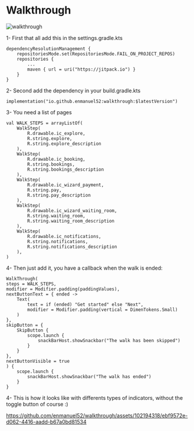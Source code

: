 # Walkthrough

![walkthrough](https://github.com/enmanuel52/walkthrough/assets/102194318/ff2b052d-c6b3-43a9-8665-7f32c296a5a7)

1- First that all add this in the settings.gradle.kts
```
dependencyResolutionManagement {
    repositoriesMode.set(RepositoriesMode.FAIL_ON_PROJECT_REPOS)
    repositories {
        ...
        maven { url = uri("https://jitpack.io") }
    }
}
```

2- Second add the dependency in your build.gradle.kts
```
implementation("io.github.enmanuel52:walkthrough:$latestVersion")
```


3- You need a list of pages

```
val WALK_STEPS = arrayListOf(
    WalkStep(
        R.drawable.ic_explore,
        R.string.explore,
        R.string.explore_description
    ),
    WalkStep(
        R.drawable.ic_booking,
        R.string.bookings,
        R.string.bookings_description
    ),
    WalkStep(
        R.drawable.ic_wizard_payment,
        R.string.pay,
        R.string.pay_description
    ),
    WalkStep(
        R.drawable.ic_wizard_waiting_room,
        R.string.waiting_room,
        R.string.waiting_room_description
    ),
    WalkStep(
        R.drawable.ic_notifications,
        R.string.notifications,
        R.string.notifications_description
    ),
)
```

4- Then just add it, you have a callback when the walk is ended:

```
WalkThrough(
steps = WALK_STEPS,
modifier = Modifier.padding(paddingValues),
nextButtonText = { ended ->
    Text(
        text = if (ended) "Get started" else "Next",
        modifier = Modifier.padding(vertical = DimenTokens.Small)
    )
},
skipButton = {
    SkipButton {
        scope.launch {
            snackBarHost.showSnackbar("The walk has been skipped")
        }
    }
},
nextButtonVisible = true
) {
    scope.launch {
        snackBarHost.showSnackbar("The walk has ended")
    }
}
```

4- This is how it looks like with differents types of indicators, without the toggle button of course :)



https://github.com/enmanuel52/walkthrough/assets/102194318/ebf9572e-d062-4416-aadd-b67a0bd81534




